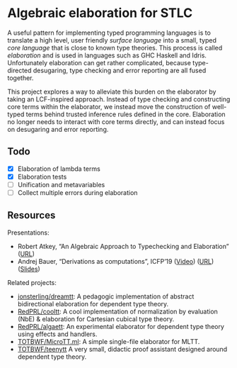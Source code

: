 # Algebraic elaboration for STLC

A useful pattern for implementing typed programming languages is to translate a
high level, user friendly _surface language_ into a small, typed _core language_
that is close to known type theories.
This process is called _elaboration_ and is used in languages such as GHC Haskell
and Idris.
Unfortunately elaboration can get rather complicated, because type-directed
desugaring, type checking and error reporting are all fused together.

This project explores a way to alleviate this burden on the elaborator by
taking an LCF-inspired approach.
Instead of type checking and constructing core terms within the elaborator, we
instead move the construction of well-typed terms behind trusted inference rules
defined in the core.
Elaboration no longer needs to interact with core terms directly, and can
instead focus on desugaring and error reporting.

## Todo

- [x] Elaboration of lambda terms
- [x] Elaboration tests
- [ ] Unification and metavariables
- [ ] Collect multiple errors during elaboration

## Resources

Presentations:

- Robert Atkey, “An Algebraic Approach to Typechecking and Elaboration”
  ([URL](https://bentnib.org/posts/2015-04-19-algebraic-approach-typechecking-and-elaboration.html))
- Andrej Bauer, “Derivations as computations”, ICFP’19
  ([Video](https://www.youtube.com/watch?v=YZqOVsuyQyQ))
  ([URL](https://math.andrej.com/2019/08/21/derivations-as-computations/))
  ([Slides](https://math.andrej.com/wp-content/uploads/2019/08/derivations-as-computations-icfp-2019.pdf))

Related projects:

- [jonsterling/dreamtt](https://github.com/jonsterling/dreamtt/):
  A pedagogic implementation of abstract bidirectional elaboration for dependent
  type theory.
- [RedPRL/cooltt](https://github.com/RedPRL/cooltt/):
  A cool implementation of normalization by evaluation (NbE) & elaboration for
  Cartesian cubical type theory.
- [RedPRL/algaett](https://github.com/RedPRL/algaett/):
  An experimental elaborator for dependent type theory using effects and handlers.
- [TOTBWF/MicroTT.ml](https://gist.github.com/TOTBWF/9b2c071d2edb1c6596b785656c866fd6):
  A simple single-file elaborator for MLTT.
- [TOTBWF/teenytt](https://github.com/TOTBWF/teenytt)
  A very small, didactic proof assistant designed around dependent type theory.
